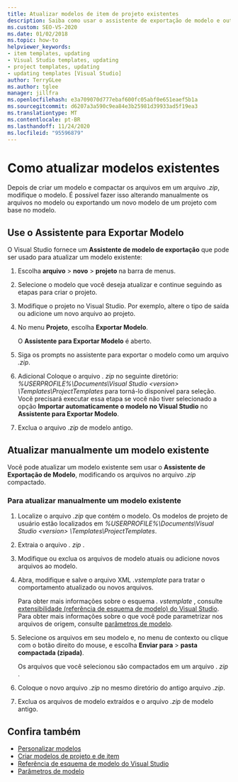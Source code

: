 ```yaml
---
title: Atualizar modelos de item de projeto existentes
description: Saiba como usar o assistente de exportação de modelo e outros processos manuais para atualizar modelos de item de projeto que você já criou.
ms.custom: SEO-VS-2020
ms.date: 01/02/2018
ms.topic: how-to
helpviewer_keywords:
- item templates, updating
- Visual Studio templates, updating
- project templates, updating
- updating templates [Visual Studio]
author: TerryGLee
ms.author: tglee
manager: jillfra
ms.openlocfilehash: e3a709070d777ebaf600fc05abf0e651eaef5b1a
ms.sourcegitcommit: d6207a3a590c9ea84e3b25981d39933ad5f19ea3
ms.translationtype: MT
ms.contentlocale: pt-BR
ms.lasthandoff: 11/24/2020
ms.locfileid: "95596879"
---
```

# <a name="how-to-update-existing-templates"></a>Como atualizar modelos existentes

Depois de criar um modelo e compactar os arquivos em um arquivo *.zip*, modifique o modelo. É possível fazer isso alterando manualmente os arquivos no modelo ou exportando um novo modelo de um projeto com base no modelo.

## <a name="use-the-export-template-wizard"></a>Use o Assistente para Exportar Modelo

O Visual Studio fornece um **Assistente de modelo de exportação** que pode ser usado para atualizar um modelo existente:

1. Escolha **arquivo**  >  **novo**  >  **projeto** na barra de menus.

1. Selecione o modelo que você deseja atualizar e continue seguindo as etapas para criar o projeto.

1. Modifique o projeto no Visual Studio. Por exemplo, altere o tipo de saída ou adicione um novo arquivo ao projeto.

1. No menu **Projeto**, escolha **Exportar Modelo**.

    O **Assistente para Exportar Modelo** é aberto.

1. Siga os prompts no assistente para exportar o modelo como um arquivo *.zip*.

1. Adicional Coloque o arquivo *. zip* no seguinte diretório: *%USERPROFILE%\Documents\Visual Studio \<version\> \Templates\ProjectTemplates* para torná-lo disponível para seleção. Você precisará executar essa etapa se você não tiver selecionado a opção **Importar automaticamente o modelo no Visual Studio** no **Assistente para Exportar Modelo**.

1. Exclua o arquivo *.zip* de modelo antigo.

## <a name="manually-update-an-existing-template"></a>Atualizar manualmente um modelo existente

Você pode atualizar um modelo existente sem usar o **Assistente de Exportação de Modelo**, modificando os arquivos no arquivo *.zip* compactado.

### <a name="to-manually-update-an-existing-template"></a>Para atualizar manualmente um modelo existente

1. Localize o arquivo *.zip* que contém o modelo. Os modelos de projeto de usuário estão localizados em *%USERPROFILE%\Documents\Visual Studio \<version\> \Templates\ProjectTemplates*.

1. Extraia o arquivo *. zip* .

1. Modifique ou exclua os arquivos de modelo atuais ou adicione novos arquivos ao modelo.

1. Abra, modifique e salve o arquivo XML *.vstemplate* para tratar o comportamento atualizado ou novos arquivos.

    Para obter mais informações sobre o esquema *. vstemplate* , consulte [extensibilidade (referência de esquema de modelo) do Visual Studio](../extensibility/visual-studio-template-schema-reference.md). Para obter mais informações sobre o que você pode parametrizar nos arquivos de origem, consulte [parâmetros de modelo](../ide/template-parameters.md).

1. Selecione os arquivos em seu modelo e, no menu de contexto ou clique com o botão direito do mouse, e escolha **Enviar para**  >  **pasta compactada (zipada)**.

    Os arquivos que você selecionou são compactados em um arquivo *. zip* .

1. Coloque o novo arquivo *.zip* no mesmo diretório do antigo arquivo *.zip*.

1. Exclua os arquivos de modelo extraídos e o arquivo *.zip* de modelo antigo.

## <a name="see-also"></a>Confira também

- [Personalizar modelos](../ide/customizing-project-and-item-templates.md)
- [Criar modelos de projeto e de item](../ide/creating-project-and-item-templates.md)
- [Referência de esquema de modelo do Visual Studio](../extensibility/visual-studio-template-schema-reference.md)
- [Parâmetros de modelo](../ide/template-parameters.md)
